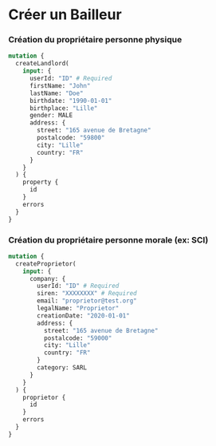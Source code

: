 # Créer un Bailleur

### Création du propriétaire personne physique

```graphql
mutation {
  createLandlord(
    input: {
      userId: "ID" # Required
      firstName: "John"
      lastName: "Doe"
      birthdate: "1990-01-01"
      birthplace: "Lille"
      gender: MALE
      address: {
        street: "165 avenue de Bretagne"
        postalcode: "59800"
        city: "Lille"
        country: "FR"
      }
    }
  ) {
    property {
      id
    }
    errors
  }
}
```

### Création du propriétaire personne morale (ex:  SCI)

```graphql
mutation {
  createProprietor(
    input: {
      company: {
        userId: "ID" # Required
        siren: "XXXXXXXX" # Required
        email: "proprietor@test.org"
        legalName: "Proprietor"
        creationDate: "2020-01-01"
        address: {
          street: "165 avenue de Bretagne"
          postalcode: "59000"
          city: "Lille"
          country: "FR"
        }
        category: SARL
      }
    }
  ) {
    proprietor {
      id
    }
    errors
  }
}
```
